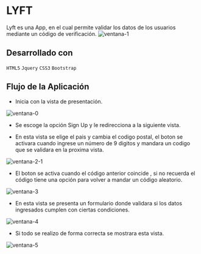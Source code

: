 # LYFT

Lyft es una App, en el cual permite validar los datos de los usuarios mediante un código de verificación.
![ventana-1](https://user-images.githubusercontent.com/32310087/36346881-b81cf544-1416-11e8-92fb-cf2e62ff9428.PNG)

## Desarrollado con

  `HTML5` `Jquery` `CSS3` `Bootstrap` 


## Flujo de la Aplicación

- Inicia con la vista de presentación.

 ![ventana-0](https://user-images.githubusercontent.com/32310087/36346887-d972bdf0-1416-11e8-9122-e77bad064cc6.PNG)

- Se escoge la opción Sign Up y le redirecciona a la siguiente vista.

- En esta vista se elige el pais y cambia el codigo postal, el boton se activara cuando ingrese un número de 9 digitos y mandara un codigo que se validara en la proxima vista.

 ![ventana-2-1](https://user-images.githubusercontent.com/32310087/36346909-1eb29c82-1417-11e8-9c95-18bf4dee3101.PNG)

- El boton se activa cuando el código anterior coincide , si no recuerda el código tiene una opción para volver a mandar un código aleatorio.

 ![ventana-3](https://user-images.githubusercontent.com/32310087/36346921-7797971c-1417-11e8-8678-b17f1a4e799f.PNG)

- En esta vista se presenta un formulario donde validara si los datos ingresados cumplen con ciertas condiciones.

 ![ventana-4](https://user-images.githubusercontent.com/32310087/36346923-893ae10e-1417-11e8-9176-80095190e835.PNG)

- Si todo se realizo de forma correcta se mostrara esta vista.

 ![ventana-5](https://user-images.githubusercontent.com/32310087/36346924-96034ba6-1417-11e8-8f97-93b0f8569648.PNG)
 

